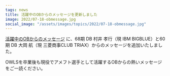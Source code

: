 ```yaml
---
tags: news
title: 活躍中のOBからのメッセージを更新しました
image: 2022/07-18-obmessage.jpg
social_image: "/assets/images/topics/2022/07-18-obmessage.jpg"
---
```


[活躍中のOBからのメッセージ](/message/obog.html) に、68期 DB 村井 孝行（現 IBM BIGBLUE）と60期 DB 大岡 航（現 三菱商事CLUB TRIAX）からのメッセージを追加いたしました。

OWLSを卒業後も現役でアメフト選手として活躍するOBからの熱いメッセージをご一読ください。